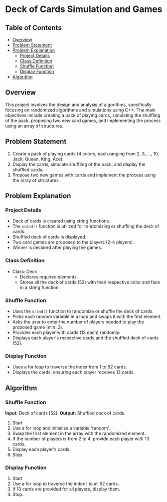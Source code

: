 # Deck of Cards Simulation and Games

## Table of Contents

- [Overview](#overview)
- [Problem Statement](#problem-statement)
- [Problem Explanation](#problem-explanation)
  - [Project Details](#project-details)
  - [Class Definition](#class-definition)
  - [Shuffle Function](#shuffle-function)
  - [Display Function](#display-function)
- [Algorithm](#algorithm)

## Overview

This project involves the design and analysis of algorithms, specifically focusing on randomized algorithms and simulations using C++. The main objectives include creating a pack of playing cards, simulating the shuffling of the pack, proposing two new card games, and implementing the process using an array of structures.


## Problem Statement

1. Create a pack of playing cards (4 colors, each ranging from 2, 3, ..., 10, Jack, Queen, King, Ace).
2. Display the cards, simulate shuffling of the pack, and display the shuffled cards.
3. Propose two new games with cards and implement the process using the array of structures.

## Problem Explanation

### Project Details

- Deck of cards is created using string functions.
- The `srand()` function is utilized for randomizing or shuffling the deck of cards.
- Shuffled deck of cards is displayed.
- Two card games are proposed to the players (2-4 players).
- Winner is declared after playing the games.

### Class Definition

- Class: Deck
  - Declares required elements.
  - Stores all the deck of cards (52) with their respective color and face in a string function.

### Shuffle Function

- Uses the `srand()` function to randomize or shuffle the deck of cards.
- Picks each random variable in a loop and swaps it with the first element.
- Asks the user to enter the number of players needed to play the proposed game (min: 2).
- Provides each player with cards (13 each) randomly.
- Displays each player's respective cards and the shuffled deck of cards (52).

### Display Function

- Uses a for loop to traverse the index from 1 to 52 cards.
- Displays the cards, ensuring each player receives 13 cards.

## Algorithm

### Shuffle Function

**Input:** Deck of cards [52].
**Output:** Shuffled deck of cards.

1. Start
2. Use a for loop and initialize a variable 'random'.
3. Swap the first element in the array with the randomized element.
4. If the number of players is from 2 to 4, provide each player with 13 cards.
5. Display each player's cards.
6. Stop.

### Display Function

1. Start
2. Use a for loop to traverse the index I to all 52 cards.
3. If 13 cards are provided for all players, display them.
4. Stop.
